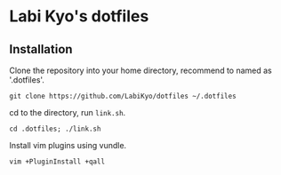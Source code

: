 # Labi Kyo's dotfiles

## Installation

Clone the repository into your home directory, recommend to named as '.dotfiles'.

`git clone https://github.com/LabiKyo/dotfiles ~/.dotfiles`

cd to the directory, run `link.sh`.

`cd .dotfiles; ./link.sh`

Install vim plugins using vundle.

`vim +PluginInstall +qall`
